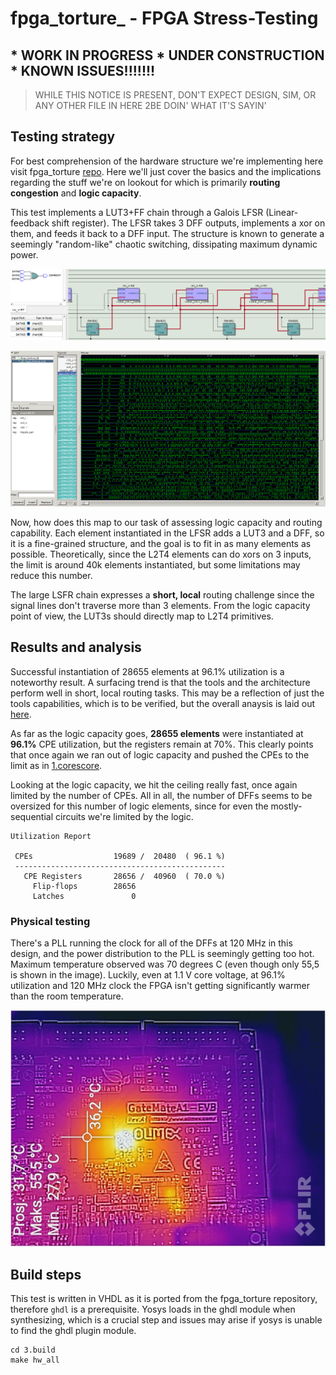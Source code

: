 # fpga_torture_ - FPGA Stress-Testing

## * WORK IN PROGRESS * UNDER CONSTRUCTION * KNOWN ISSUES!!!!!!!
> WHILE THIS NOTICE IS PRESENT, DON'T EXPECT DESIGN, SIM, OR ANY OTHER FILE IN HERE 2BE DOIN' WHAT IT'S SAYIN'
## Testing strategy
For best comprehension of the hardware structure we're implementing here visit fpga_torture [repo](https://github.com/stnolting/fpga_torture). Here we'll just cover the basics and the implications regarding the stuff we're on lookout for which is primarily **routing congestion** and **logic capacity**.

This test implements a LUT3+FF chain through a Galois LFSR (Linear-feedback shift register). The LFSR takes 3 DFF outputs, implements a xor on them, and feeds it back to a DFF input. The structure is known to generate a seemingly "random-like" chaotic switching, dissipating maximum dynamic power. 

![figure](0.doc/example_chain.png)

![figure2](0.doc/example_wave.png)

Now, how does this map to our task of assessing logic capacity and routing capability. Each element instantiated in the LFSR adds a LUT3 and a DFF, so it is a fine-grained structure, and the goal is to fit in as many elements as possible. Theoretically, since the L2T4 elements can do xors on 3 inputs, the limit is around 40k elements instantiated, but some limitations may reduce this number.

The large LSFR chain expresses a **short, local** routing challenge since the signal lines don't traverse more than 3 elements. From the logic capacity point of view, the LUT3s should directly map to L2T4 primitives.  


## Results and analysis
Successful instantiation of 28655 elements at 96.1% utilization is a noteworthy result. A surfacing trend is that the tools and the architecture perform well in short, local routing tasks. This may be a reflection of just the tools capabilities, which is to be verified, but the overall anaysis is laid out [here](https://github.com/chili-chips-ba/openCologne/tree/main/8.StressTest).

As far as the logic capacity goes, **28655 elements** were instantiated at **96.1%** CPE utilization, but the registers remain at 70%. This clearly points that once again we ran out of logic capacity and pushed the CPEs to the limit as in [1.corescore](https://github.com/chili-chips-ba/openCologne/tree/main/8.StressTest/1.corescore_cc).  

Looking at the logic capacity, we hit the ceiling really fast, once again limited by the number of CPEs. All in all, the number of DFFs seems to be oversized for this number of logic elements, since for even the mostly-sequential circuits we're limited by the logic. 

```
Utilization Report

 CPEs                  19689 /  20480  ( 96.1 %)
 -----------------------------------------------
   CPE Registers       28656 /  40960  ( 70.0 %)
     Flip-flops        28656
     Latches               0
```

### Physical testing
There's a PLL running the clock for all of the DFFs at 120 MHz in this design, and the power distribution to the PLL is seemingly getting too hot. Maximum temperature observed was 70 degrees C (even though only 55,5 is shown in the image). Luckily, even at 1.1 V core voltage, at 96.1% utilization and 120 MHz clock the FPGA isn't getting significantly warmer than the room temperature.

![figure](0.doc/flir_20250217T23325411.jpg)

## Build steps
This test is written in VHDL as it is ported from the fpga_torture repository, therefore `ghdl` is a prerequisite. Yosys loads in the ghdl module when synthesizing, which is a crucial step and issues may arise if yosys is unable to find the ghdl plugin module. 
```
cd 3.build
make hw_all
```

